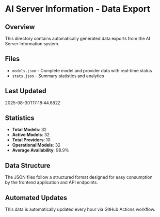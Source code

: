 # AI Server Information - Data Export

## Overview
This directory contains automatically generated data exports from the AI Server Information system.

## Files
- `models.json` - Complete model and provider data with real-time status
- `stats.json` - Summary statistics and analytics

## Last Updated
2025-08-30T17:18:44.682Z

## Statistics
- **Total Models**: 32
- **Active Models**: 32
- **Total Providers**: 10
- **Operational Models**: 32
- **Average Availability**: 98.9%

## Data Structure
The JSON files follow a structured format designed for easy consumption by the frontend application and API endpoints.

## Automated Updates
This data is automatically updated every hour via GitHub Actions workflow.
